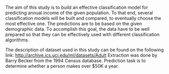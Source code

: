 The aim of this study is to build an effective classification model for predicting annual income of the given population. 
To that end, several classification models will be built and compared, to eventually choose the most effective one. 
The predictions are to be based on the given demographic data. 
Тo accomplish this goal, the data have to be well prepared so that they can be effectively used with different classification algorithms.

The description of dataset used in this study can be found on the following link: http://archive.ics.uci.edu/ml/datasets/Adult
Extraction was done by Barry Becker from the 1994 Census database.
Prediction task is to determine whether a person makes over $50K a year. 
